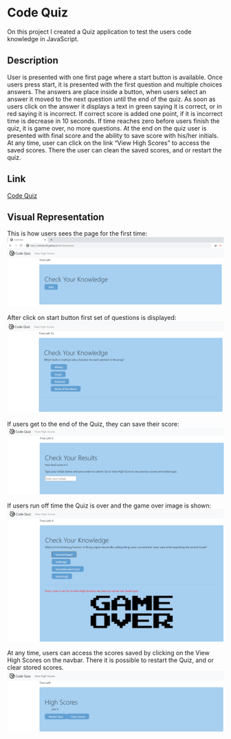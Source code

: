 # Code Quiz
On this project I created a Quiz application to test the users code knowledge in JavaScript.

## Description
User is presented with one first page where a start button is available. Once users press start, it is presented with the first question and multiple choices answers. The answers are place inside a button, when users select an answer it moved to the next question until the end of the quiz.
As soon as users click on the answer it displays a text in green saying it is correct, or in red saying it is incorrect. If correct score is added one point, if it is incorrect time is decrease in 10 seconds.
If time reaches zero before users finish the quiz, it is game over, no more questions.
At the end on the quiz user is presented with final score and the ability to save score with his/her initials.
At any time, user can click on the link “View High Scores” to access the saved scores. There the user can clean the saved scores, and or restart the quiz.

## Link
[Code Quiz](https://mimila-85.github.io/Code-Quiz/)

## Visual Representation
This is how users sees the page for the first time:
![Start Page](https://github.com/Mimila-85/04-Homework/blob/main/assets/images/startPage.PNG)

After click on start button first set of questions is displayed:
![Questions Page](https://github.com/Mimila-85/04-Homework/blob/main/assets/images/questionsPage.PNG)

If users get to the end of the Quiz, they can save their score:
![Store Results]( https://github.com/Mimila-85/04-Homework/blob/main/assets/images/scorePage.PNG)

If users run off time the Quiz is over and the game over image is shown:
![Game Over]( https://github.com/Mimila-85/04-Homework/blob/main/assets/images/runOffTime.PNG)

At any time, users can access the scores saved by clicking on the View High Scores on the navbar. There it is possible to restart the Quiz, and or clear stored scores.
![High Scores](https://github.com/Mimila-85/04-Homework/blob/main/assets/images/highScorePage.PNG)


